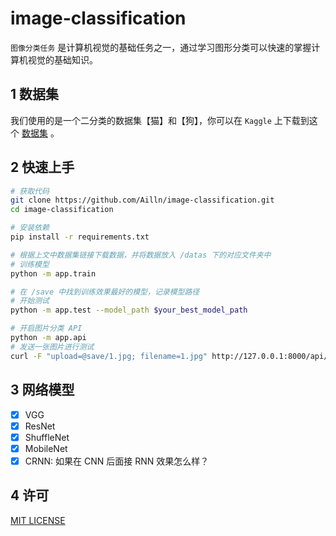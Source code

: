 # image-classification

`图像分类任务` 是计算机视觉的基础任务之一，通过学习图形分类可以快速的掌握计算机视觉的基础知识。

## 1 数据集

我们使用的是一个二分类的数据集【猫】和【狗】，你可以在 `Kaggle` 上下载到这个 [数据集](https://www.kaggle.com/c/dogs-vs-cats/) 。

## 2 快速上手

```bash
# 获取代码
git clone https://github.com/Ailln/image-classification.git
cd image-classification

# 安装依赖
pip install -r requirements.txt

# 根据上文中数据集链接下载数据，并将数据放入 /datas 下的对应文件夹中
# 训练模型
python -m app.train

# 在 /save 中找到训练效果最好的模型，记录模型路径
# 开始测试
python -m app.test --model_path $your_best_model_path

# 开启图片分类 API
python -m app.api
# 发送一张图片进行测试
curl -F "upload=@save/1.jpg; filename=1.jpg" http://127.0.0.1:8000/api/image_classification
```

## 3 网络模型

- [X] VGG
- [X] ResNet
- [X] ShuffleNet
- [x] MobileNet
- [x] CRNN: 如果在 CNN 后面接 RNN 效果怎么样？

## 4 许可

[MIT LICENSE](./LICENSE)